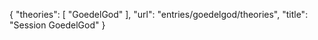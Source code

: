 {
    "theories": [
        "GoedelGod"
    ],
    "url": "entries/goedelgod/theories",
    "title": "Session GoedelGod"
}